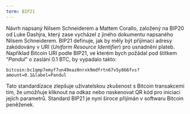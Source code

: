 ```yaml
---
term: BIP21
---
```


Návrh napsaný Nilsem Schneiderem a Mattem Corallo, založený na BIP20 od Luke Dashjra, který zase vycházel z jiného dokumentu napsaného Nilsem Schneiderem. BIP21 definuje, jak by měly být přijímací adresy zakódovány v URI (*Uniform Resource Identifier*) pro usnadnění plateb. Například Bitcoin URI podle BIP21, ve kterém bych požádal pod štítkem “*Pandul*” o zaslání 0.1 BTC, by vypadalo takto:

```text
bitcoin:bc1qmp7emyf7un49eaz0nrxk9mdfrtn67v5y866fvs?amount=0.1&label=Pandul
``` 

Tato standardizace zlepšuje uživatelskou zkušenost s Bitcoin transakcemi tím, že umožňuje kliknout na odkaz nebo naskenovat QR kód pro iniciaci jejich parametrů. Standard BIP21 je nyní široce přijímán v softwaru Bitcoin peněženek.